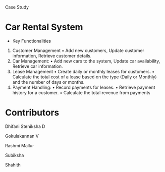 Case Study
# Car Rental System

* Key Functionalities 

1. Customer Management
• Add new customers, Update customer information, Retrieve customer details.
2. Car Management:
• Add new cars to the system, Update car availability, Retrieve car information.
3. Lease Management
• Create daily or monthly leases for customers.
• Calculate the total cost of a lease based on the type (Daily or Monthly) and the number 
of days or months.
4. Payment Handling:
• Record payments for leases.
• Retrieve payment history for a customer.
• Calculate the total revenue from payments

# Contributors
Dhifani Steniksha D 

Gokulakannan V 

Rashmi Mallur 

Subiksha

Shahith

